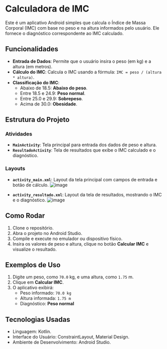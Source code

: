 # Calculadora de IMC

Este é um aplicativo Android simples que calcula o Índice de Massa Corporal (IMC) com base no peso e na altura informados pelo usuário. Ele fornece o diagnóstico correspondente ao IMC calculado.

## Funcionalidades

- **Entrada de Dados**: Permite que o usuário insira o peso (em kg) e a altura (em metros).
- **Cálculo do IMC**: Calcula o IMC usando a fórmula: `IMC = peso / (altura * altura)`.
- **Classificação do IMC**:
  - Abaixo de 18.5: **Abaixo do peso**.
  - Entre 18.5 e 24.9: **Peso normal**.
  - Entre 25.0 e 29.9: **Sobrepeso**.
  - Acima de 30.0: **Obesidade**.

## Estrutura do Projeto

### Atividades

- **`MainActivity`**: Tela principal para entrada dos dados de peso e altura.
- **`ResultadoActivity`**: Tela de resultados que exibe o IMC calculado e o diagnóstico.

### Layouts

- **`activity_main.xml`**: Layout da tela principal com campos de entrada e botão de cálculo.
  ![image](https://github.com/user-attachments/assets/39cc90b0-3c4a-4051-ab8a-f5aff36fc68f)

- **`activity_resultado.xml`**: Layout da tela de resultados, mostrando o IMC e o diagnóstico.
![image](https://github.com/user-attachments/assets/c1bd06c9-6d1a-4682-9ec8-19431e8d4085)

## Como Rodar

1. Clone o repositório.
2. Abra o projeto no Android Studio.
3. Compile e execute no emulador ou dispositivo físico.
4. Insira os valores de peso e altura, clique no botão **Calcular IMC** e visualize o resultado.

## Exemplos de Uso

1. Digite um peso, como `70.0` kg, e uma altura, como `1.75` m.
2. Clique em **Calcular IMC**.
3. O aplicativo exibirá:
   - Peso informado: `70.0 kg`
   - Altura informada: `1.75 m`
   - Diagnóstico: **Peso normal**

## Tecnologias Usadas

- Linguagem: Kotlin.
- Interface do Usuário: ConstraintLayout, Material Design.
- Ambiente de Desenvolvimento: Android Studio.
